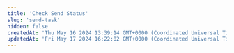 ```yaml
---
title: 'Check Send Status'
slug: 'send-task'
hidden: false
createdAt: 'Thu May 16 2024 13:39:14 GMT+0000 (Coordinated Universal Time)'
updatedAt: 'Fri May 17 2024 16:22:02 GMT+0000 (Coordinated Universal Time)'
---
```


<API
	method="POST"
	url="/task/send/status"
	:body="body"
	:results="results"
/>

<script setup>
import body from './body.json'
import results from './results.json'
</script>

